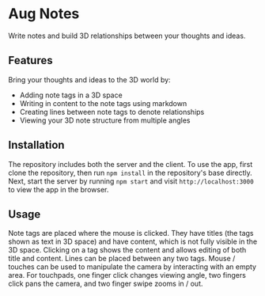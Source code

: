 # Aug Notes #
Write notes and build 3D relationships between your thoughts and ideas.

## Features ##
Bring your thoughts and ideas to the 3D world by:
* Adding note tags in a 3D space
* Writing in content to the note tags using markdown
* Creating lines between note tags to denote relationships
* Viewing your 3D note structure from multiple angles

## Installation ##
The repository includes both the server and the client. To use the app, first clone the repository, then run `npm install` in the repository's base directly. Next, start the server by running `npm start` and visit `http://localhost:3000` to view the app in the browser.

## Usage ##
Note tags are placed where the mouse is clicked. They have titles (the tags shown as text in 3D space) and have content, which is not fully visible in the 3D space. Clicking on a tag shows the content and allows editing of both title and content. Lines can be placed between any two tags. Mouse / touches can be used to manipulate the camera by interacting with an empty area. For touchpads, one finger click changes viewing angle, two fingers click pans the camera, and two finger swipe zooms in / out.
